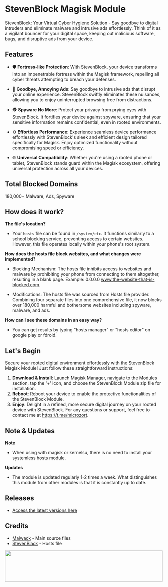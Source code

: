 # StevenBlock Magisk Module

StevenBlock: Your Virtual Cyber Hygiene Solution - Say goodbye to digital intruders and eliminate malware and intrusive ads effortlessly. Think of it as a vigilant bouncer for your digital space, keeping out malicious software, bugs, and disruptive ads from your device.

## Features

- 🛡️ **Fortress-like Protection**: With StevenBlock, your device transforms into an impenetrable fortress within the Magisk framework, repelling all cyber threats attempting to breach your defenses.
  
- 🚫 **Goodbye, Annoying Ads**: Say goodbye to intrusive ads that disrupt your online experience. StevenBlock swiftly eliminates these nuisances, allowing you to enjoy uninterrupted browsing free from distractions.
  
- 🕵️ **Spyware No More**: Protect your privacy from prying eyes with StevenBlock. It fortifies your device against spyware, ensuring that your sensitive information remains confidential, even in rooted environments.
  
- ⚙️ **Effortless Performance**: Experience seamless device performance effortlessly with StevenBlock's sleek and efficient design tailored specifically for Magisk. Enjoy optimized functionality without compromising speed or efficiency.
  
- 🌐 **Universal Compatibility**: Whether you're using a rooted phone or tablet, StevenBlock stands guard within the Magisk ecosystem, offering universal protection across all your devices.

## Total Blocked Domains

180,000+ Malware, Ads, Spyware

## How does it work?

**The file's location?**

- Your ``hosts`` file can be found in ``/system/etc``. It functions similarly to a school blocking service, preventing access to certain websites. However, this file operates locally within your phone's root system.

**How does the hosts file block websites, and what changes were implemented?**

- Blocking Mechanism: The hosts file inhibits access to websites and malware by prohibiting your phone from connecting to them altogether, resulting in a blank page. Example: 0.0.0.0 www.the-website-that-is-blocked.com.

- Modifications: The hosts file was sourced from Hosts file provider. Combining four separate files into one comprehensive file, it now blocks over 180,000 harmful and bothersome websites including spyware, malware, and ads.

**How can I see these domains in an easy way?**

- You can get results by typing "hosts manager" or "hosts editor" on google play or fdroid.

## Let's Begin

Secure your rooted digital environment effortlessly with the StevenBlock Magisk Module! Just follow these straightforward instructions:

1. **Download & Install**: Launch Magisk Manager, navigate to the Modules section, tap the '+' icon, and choose the StevenBlock Module zip file for installation.
2. **Reboot**: Reboot your device to enable the protective functionalities of the StevenBlock Module.
3. **Enjoy**: Delight in a refined, more secure digital journey on your rooted device with StevenBlock.
For any questions or support, feel free to contact me at https://t.me/microzort.

## Note & Updates

**Note**

- When using with magisk or kernelsu, there is no need to install your systemless hosts module.

**Updates**

- The module is updated regularly 1-2 times a week. What distinguishes this module from other modules is that it is constantly up to date.

## Releases

- [Access the latest versions here](https://github.com/mikropsoft/StevenBlock/releases)

## Credits

- [Malwack](https://github.com/Magisk-Modules-Alt-Repo/Malwack) - Main source files
- [StevenBlack](https://github.com/StevenBlack/hosts) - Hosts file

<img src="https://raw.githubusercontent.com/matfantinel/matfantinel/master/waves.svg" width="100%" height="100">
